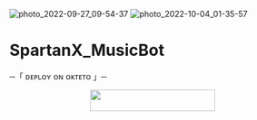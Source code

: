 ![photo_2022-09-27_09-54-37](https://user-images.githubusercontent.com/114400345/194263806-769c89df-b998-4b6a-ac2e-b867c3c6e9f4.jpg)
![photo_2022-10-04_01-35-57](https://user-images.githubusercontent.com/114400345/194263819-7fa294b0-9b95-468a-8a61-2fcbee47154e.jpg)
# SpartanX_MusicBot
  ─「 ᴅᴇᴩʟᴏʏ ᴏɴ ᴏᴋᴛᴇᴛᴏ 」─
</h3>

<p align="center"><a href="https://cloud.okteto.com/deploy?repository=https://github.com/SAPRTENX-OP/SpartanXBotMusic"><img src="https://img.shields.io/badge/Deploy%20On%20Okteto-black?style=for-the-badge&logo=Okteto" width="220" height="38.45"/></a></p>
